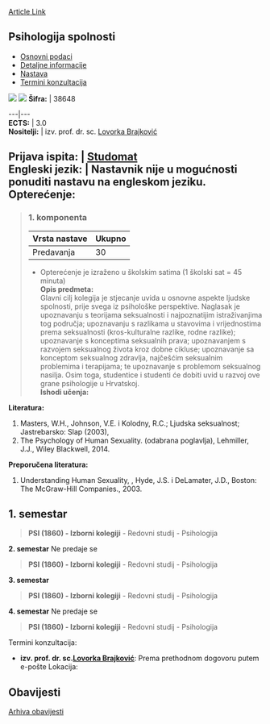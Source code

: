 [Article Link](https://www.fhs.hr/predmet/psispo_a)

## Psihologija spolnosti
  * [Osnovni podaci](https://www.fhs.hr/predmet/psispo_a#v1id-523812_73782_1_0 "Osnovni podaci")
  * [Detaljne informacije](https://www.fhs.hr/predmet/psispo_a#v1id-523812_73782_1_1 "Detaljne informacije")
  * [Nastava](https://www.fhs.hr/predmet/psispo_a#v1id-523812_73782_1_2 "Nastava")
  * [Termini konzultacija](https://www.fhs.hr/predmet/psispo_a#v1id-523812_73782_1_3 "Termini konzultacija")


[![](https://www.fhs.hr/img/flags/gif/hr.gif)](https://www.fhs.hr/predmet/psispo_a) [![](https://www.fhs.hr/img/flags/gif/gb.gif)](https://www.fhs.hr/en/course/pos)
**Šifra:** |  38648  
  
---|---  
**ECTS:** |  3.0   
**Nositelji:** |  izv. prof. dr. sc. [Lovorka Brajković](https://www.fhs.hr/djelatnik/lovorka.brajkovic)   
  
**Prijava ispita:** |  [Studomat](http://www.isvu.hr/studomat)  
**Engleski jezik:** |  Nastavnik nije u mogućnosti ponuditi nastavu na engleskom jeziku.   
**Opterećenje:**  
---  
> ### 1. komponenta
> | Vrsta nastave | Ukupno  
> ---|---  
> Predavanja | 30  
> * Opterećenje je izraženo u školskim satima (1 školski sat = 45 minuta)   
**Opis predmeta:**  
> Glavni cilj kolegija je stjecanje uvida u osnovne aspekte ljudske spolnosti, prije svega iz psihološke perspektive. Naglasak je upoznavanju s teorijama seksualnosti i najpoznatijim istraživanjima tog područja; upoznavanju s razlikama u stavovima i vrijednostima prema seksualnosti (kros-kulturalne razlike, rodne razlike); upoznavanje s konceptima seksualnih prava; upoznavanjem s razvojem seksualnog života kroz dobne cikluse; upoznavanje sa konceptom seksualnog zdravlja, najčešćim seksualnim problemima i terapijama; te upoznavanje s problemom seksualnog nasilja. Osim toga, studentice i studenti će dobiti uvid u razvoj ove grane psihologije u Hrvatskoj.  
**Ishodi učenja:**  

  
**Literatura:**  
  1. Masters, W.H., Johnson, V.E. i Kolodny, R.C.; Ljudska seksualnost; Jastrebarsko: Slap (2003), 
  2. The Psychology of Human Sexuality. (odabrana poglavlja), Lehmiller, J.J., Wiley Blackwell, 2014. 

  
**Preporučena literatura:**  
  1. Understanding Human Sexuality, , Hyde, J.S. i DeLamater, J.D., Boston: The McGraw-Hill Companies., 2003.

  
**1. semestar**  
---  
> **PSI (1860) - Izborni kolegiji** - Redovni studij - Psihologija  
>   
  
**2. semestar** Ne predaje se  
> **PSI (1860) - Izborni kolegiji** - Redovni studij - Psihologija  
>   
  
**3. semestar**  
> **PSI (1860) - Izborni kolegiji** - Redovni studij - Psihologija  
>   
  
**4. semestar** Ne predaje se  
> **PSI (1860) - Izborni kolegiji** - Redovni studij - Psihologija  
>   
Termini konzultacija: 
  * **izv. prof. dr. sc.[Lovorka Brajković](https://www.fhs.hr/djelatnik/lovorka.brajkovic)**: 
Prema prethodnom dogovoru putem e-pošte
Lokacija: 


## Obavijesti
[Arhiva obavijesti](https://www.fhs.hr/predmet/psispo_a?@=20rce#news_109864 "Arhiva obavijesti")
